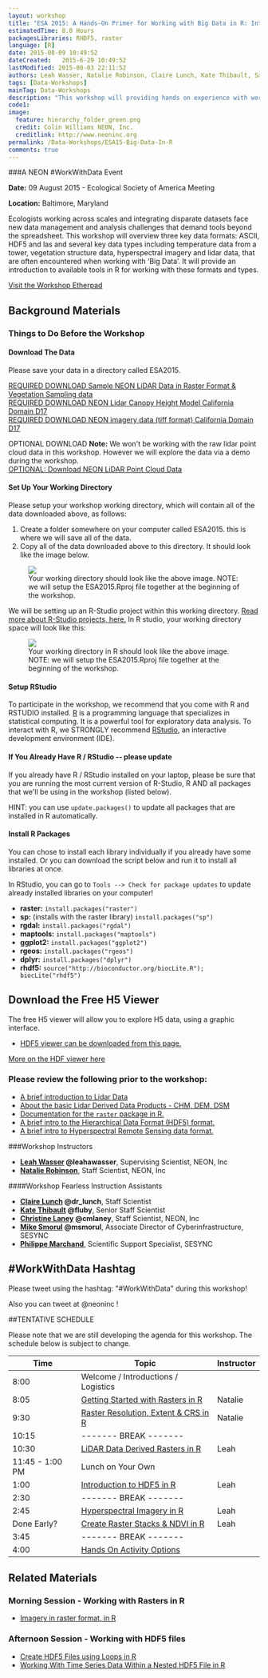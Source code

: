 ```yaml
---
layout: workshop
title: "ESA 2015: A Hands-On Primer for Working with Big Data in R: Introduction to Hierarchical Data Formats, Lidar Data & Efficient Data Visualization"
estimatedTime: 8.0 Hours
packagesLibraries: RHDF5, raster
language: [R]
date: 2015-08-09 10:49:52
dateCreated:   2015-6-29 10:49:52
lastModified: 2015-08-03 22:11:52
authors: Leah Wasser, Natalie Robinson, Claire Lunch, Kate Thibault, Sarah Elmendorf
tags: [Data-Workshops]
mainTag: Data-Workshops
description: "This workshop will providing hands on experience with working hierarchical data formats (HDF5), and (lidar derived) raster data in R. It will also cover spatial data analysis in R."
code1: 
image:
  feature: hierarchy_folder_green.png
  credit: Colin Williams NEON, Inc.
  creditlink: http://www.neoninc.org
permalink: /Data-Workshops/ESA15-Big-Data-In-R
comments: true 
---
```


###A NEON #WorkWithData Event

**Date:** 09 August 2015 - Ecological Society of America Meeting

**Location:** Baltimore, Maryland

Ecologists working across scales and integrating disparate datasets face new data management and analysis challenges that demand tools beyond the spreadsheet. This workshop will overview three key data formats: ASCII, HDF5 and las and several key data types including temperature data from a tower, vegetation structure data, hyperspectral imagery and lidar data, that are often encountered when working with ‘Big Data’.  It will provide an introduction to available tools in R for working with these formats and types.

<a href="https://etherpad.mozilla.org/ESA2015-bigData" class="btn btn-info" target="_blank"> 
Visit the Workshop Etherpad</a>

<div id="objectives">

<h2>Background Materials</h2>

<h3>Things to Do Before the Workshop</h3>
<h4>Download The Data</h4>

Please save your data in a directory called ESA2015. 

<a href="http://www.neonhighered.org/Data/LidarActivity/CHM_InSitu_Data.zip" class="btn btn-success"> 
REQUIRED DOWNLOAD Sample NEON LiDAR Data in Raster Format & Vegetation Sampling data</a>
<br>
<a href="http://www.neonhighered.org/Data/LidarActivity/CanopyHeightModel.zip" class="btn btn-success">
 REQUIRED DOWNLOAD NEON Lidar Canopy Height Model California Domain D17</a>
<br>
<a href="{{ site.baseurl }}/data/rasterLayers_tif.zip" class="btn btn-success">
 REQUIRED DOWNLOAD NEON imagery data (tiff format) California Domain D17</a>


OPTIONAL DOWNLOAD
<strong>Note:</strong> We won't be working with the raw lidar point cloud data in 
this workshop. However we will explore the data via a demo during the workshop.
<br> 
<a href="http://neonhighered.org/Data/LidarActivity/r_filtered_256000_4111000.las" class="btn btn-success"> 
OPTIONAL: Download NEON LiDAR Point Cloud Data</a>

<h4>Set Up Your Working Directory</h4>

Please setup your workshop working directory, which will contain all of the data downloaded above, as follows:

<ol>
<li>Create a folder somewhere on your computer called ESA2015. this is where we will save all of the data.</li>
<li>Copy all of the data downloaded above to this directory. It should look like the image below.</li>
</ol>

<figure>
    <a href="{{ site.baseurl }}/images/workshops/ESA2015_Directory.png"><img src="{{ site.baseurl }}/images/workshops/ESA2015_Directory.png"></a>
    <figcaption>Your working directory should look like the above image. NOTE: we will setup the ESA2015.Rproj file together at the beginning of the workshop.</figcaption>
</figure>

We will be setting up an R-Studio project within this working directory. <a href="https://support.rstudio.com/hc/en-us/articles/200526207-Using-Projects" target="_blank">Read more about R-Studio projects, here.</a> In R studio, your working directory space will look like this:

<figure>
    <a href="{{ site.baseurl }}/images/workshops/ESA2015_RStudio_Directory.png"><img src="{{ site.baseurl }}/images/workshops/ESA2015_RStudio_Directory.png"></a>
    <figcaption>Your working directory in R should look like the above image. NOTE: we will setup the ESA2015.Rproj file together at the beginning of the workshop.</figcaption>
</figure>

<h4>Setup RStudio</h4>
To participate in the workshop, we recommend that you come with R and RSTUDIO 
installed. <a href = "http://cran.r-project.org/">R</a> is a programming language 
that specializes in statistical computing. It is a powerful tool for exploratory
 data analysis. To interact with R, we STRONGLY recommend 
<a href="http://www.rstudio.com/">RStudio</a>, an interactive development 
environment (IDE). 

<h4>If You Already Have R / RStudio -- please update</h4>

If you already have R / RStudio installed on your laptop, please be sure that
you are running the most current version of R-Studio, R AND all packages that 
we'll be using in the workshop (listed below).

HINT: you can use <code>update.packages()</code> to update all packages that are 
installed in R automatically. 

<h4>Install R Packages</h4>
You can chose to install each library individually if you already have some installed.
Or you can download the script below and run it to install all libraries at once.

In RStudio, you can go to `Tools --> Check for package updates` to update already
installed libraries on your computer!

<ul>
<li><strong>raster:</strong> <code>install.packages("raster")</code></li>
<li><strong>sp:</strong> (installs with the raster library) <code>install.packages("sp") </code></li>
<li><strong>rgdal:</strong> <code>install.packages("rgdal")</code></li>
<li><strong>maptools:</strong> <code>install.packages("maptools")</code></li>
<li><strong>ggplot2:</strong> <code>install.packages("ggplot2")</code></li>
<li><strong>rgeos:</strong> <code>install.packages("rgeos")</code></li>
<li><strong>dplyr:</strong> <code>install.packages("dplyr")</code></li>
<li><strong>rhdf5:</strong> <code>source("http://bioconductor.org/biocLite.R"); biocLite("rhdf5")</code></li>
</ul>

<h2>Download the Free H5 Viewer</h2>

<p>The free H5 viewer will allow you to explore H5 data, using a graphic interface. 
</p>

<ul>
<li>
<a href="http://www.hdfgroup.org/products/java/release/download.html" target="_blank" class="btn btn-success"> HDF5 viewer can be downloaded from this page.</a>
</li>
</ul>

<a href="http://neondataskills.org/HDF5/Exploring-Data-HDFView/">More on the HDF
 viewer here</a>

<h3>Please review the following prior to the workshop:</h3>
<ul>

<li><a href="{{ site.baseurl }}/remote-sensing/1_About-LiDAR-Data-Light-Detection-and-Ranging_Activity1/" target="_blank" >A brief introduction to Lidar Data </a></li>
<li><a href="{{ site.baseurl }}/remote-sensing/2_LiDAR-Data-Concepts_Activity2/"  target="_blank" >About the basic Lidar Derived Data Products - CHM, DEM, DSM </a></li>
<li><a href="http://cran.r-project.org/web/packages/raster/raster.pdf" target="_blank">Documentation for the <code>raster</code> package in R.</a></li>
<li><a href="{{ site.baseurl }}/HDF5/About/"  target="_blank">A brief intro to the Hierarchical Data Format (HDF5) 
format. </a></li>
<li><a href="{{ site.baseurl }}/HDF5/About-Hyperspectral-Remote-Sensing-Data/"  target="_blank">A brief intro to Hyperspectral Remote Sensing data
format. </a></li>
</ul>

</div>


###Workshop Instructors
* **[Leah Wasser](http://www.neoninc.org/about/staff/leah-wasser) @leahawasser**, Supervising Scientist, NEON, Inc 
* **[Natalie Robinson](http://www.neoninc.org/about/staff/natalie-robinson)**, Staff Scientist, NEON, Inc

####Workshop Fearless Instruction Assistants

* **[Claire Lunch](http://www.neoninc.org/about/staff/claire-lunch) @dr_lunch**, Staff Scientist 
* **[Kate Thibault](http://www.neoninc.org/about/staff/kate-thibault) @fluby**, Senior Staff Scientist 
* **[Christine Laney](http://www.neoninc.org/about/staff/christine-laney)  @cmlaney**, Staff Scientist, NEON, Inc
* **[Mike Smorul](https://www.sesync.org/users/msmorul) @msmorul**, Associate Director of Cyberinfrastructure, SESYNC
* **[Philippe Marchand](https://www.sesync.org/users/pmarchand)**, Scientific Support Specialist, SESYNC

## #WorkWithData Hashtag
  
Please tweet using the hashtag:
  "#WorkWithData" during this workshop!

Also you can tweet at @neoninc !




##TENTATIVE SCHEDULE

Please note that we are still developing the agenda for this workshop. The schedule below is subject to change.


| Time        | Topic         | Instructor | 
|-------------|---------------|------------|
| 8:00     | Welcome / Introductions / Logistics |          |
| 8:05     | <a href="{{ site.baseurl }}/R/Raster-Data-In-R/" target="_blank">Getting Started with Rasters in R</a> | Natalie          |
| 9:30     | <a href="{{ site.baseurl }}/GIS-Spatial-Data/Working-With-Rasters/" target="_blank">Raster Resolution, Extent & CRS in R</a>       | Natalie           |
| 10:15 | ------- BREAK ------- |      |
| 10:30 | <a href="{{ site.baseurl }}/lidar-data/lidar-data-rasters-in-R/" target="_blank">LiDAR Data Derived Rasters in R</a> | Leah     |
| 11:45 - 1:00 PM     | Lunch on Your Own |          |
| 1:00     | <a href="{{ site.baseurl }}/HDF5/Intro-To-HDF5-In-R/" target="_blank">Introduction to HDF5 in R</a> | Leah         |
| 2:30 | ------- BREAK ------- |      |
| 2:45     |<a href="{{ site.baseurl }}/HDF5/Imaging-Spectroscopy-HDF5-In-R/" target="_blank">Hyperspectral Imagery in R</a> |  Leah      |
| Done Early?     | <a href="{{ site.baseurl }}/HDF5/Create-Raster-Stack-Spectroscopy-HDF5-In-R/" target="_blank">Create Raster Stacks & NDVI in R</a> |   Leah       |
| 3:45 | ------- BREAK ------- |      |
| 4:00     | <a href="{{ site.baseurl }}/R/ESA2015-Capstone-R/" target="_blank">Hands On Activity Options</a> |       |


## Related Materials

### Morning Session - Working with Rasters in R

* <a href="{{ site.baseurl }}/R/Image-Raster-Data-In-R/" target="_blank">Imagery in raster format, in R</a>


### Afternoon Session - Working with HDF5 files

* <a href="{{ site.baseurl }}/HDF5/Create-HDF5-In-R/" target="_blank">Create HDF5 Files using Loops in R</a>
* <a href="{{ site.baseurl }}/HDF5/TimeSeries-Data-In-HDF5-Using-R/" target="_blank">Working With Time Series Data Within a Nested HDF5 File in R</a>